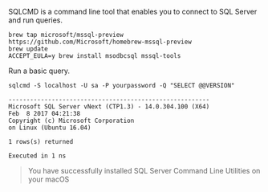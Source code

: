 SQLCMD is a command line tool that enables you to connect to SQL Server and run queries.

```terminal
brew tap microsoft/mssql-preview https://github.com/Microsoft/homebrew-mssql-preview
brew update
ACCEPT_EULA=y brew install msodbcsql mssql-tools
```
Run a basic query.

```terminal
sqlcmd -S localhost -U sa -P yourpassword -Q "SELECT @@VERSION"
```

```results
--------------------------------------------------------
Microsoft SQL Server vNext (CTP1.3) - 14.0.304.100 (X64)
Feb  8 2017 04:21:38
Copyright (c) Microsoft Corporation
on Linux (Ubuntu 16.04)

1 rows(s) returned

Executed in 1 ns
```

> You have successfully installed SQL Server Command Line Utilities on your macOS
